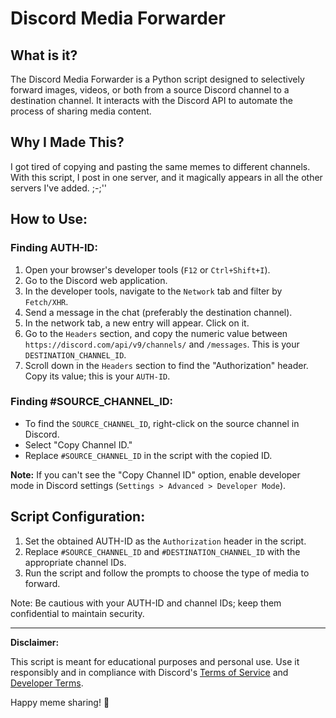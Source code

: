 # Discord Media Forwarder

## What is it?
The Discord Media Forwarder is a Python script designed to selectively forward images, videos, or both from a source Discord channel to a destination channel. It interacts with the Discord API to automate the process of sharing media content.

## Why I Made This?
I got tired of copying and pasting the same memes to different channels. With this script, I post in one server, and it magically appears in all the other servers I've added. ;-;''

## How to Use:

### Finding AUTH-ID:
   1. Open your browser's developer tools (`F12` or `Ctrl+Shift+I`).
   2. Go to the Discord web application.
   3. In the developer tools, navigate to the `Network` tab and filter by `Fetch/XHR`.
   4. Send a message in the chat (preferably the destination channel).
   5. In the network tab, a new entry will appear. Click on it.
   6. Go to the `Headers` section, and copy the numeric value between `https://discord.com/api/v9/channels/` and `/messages`. This is your `DESTINATION_CHANNEL_ID`.
   7. Scroll down in the `Headers` section to find the "Authorization" header. Copy its value; this is your `AUTH-ID`.

### Finding #SOURCE_CHANNEL_ID:
   - To find the `SOURCE_CHANNEL_ID`, right-click on the source channel in Discord.
   - Select "Copy Channel ID."
   - Replace `#SOURCE_CHANNEL_ID` in the script with the copied ID.

**Note:** If you can't see the "Copy Channel ID" option, enable developer mode in Discord settings (`Settings > Advanced > Developer Mode`).

## Script Configuration:
1. Set the obtained AUTH-ID as the `Authorization` header in the script.
2. Replace `#SOURCE_CHANNEL_ID` and `#DESTINATION_CHANNEL_ID` with the appropriate channel IDs.
3. Run the script and follow the prompts to choose the type of media to forward.

Note: Be cautious with your AUTH-ID and channel IDs; keep them confidential to maintain security.

---

**Disclaimer:** 

This script is meant for educational purposes and personal use. Use it responsibly and in compliance with Discord's [Terms of Service](https://discord.com/terms) and [Developer Terms](https://discord.com/developers/docs/legal).


Happy meme sharing! 🚀
